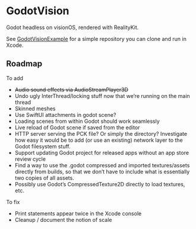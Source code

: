 # GodotVision

Godot headless on visionOS, rendered with RealityKit. 

See [GodotVisionExample](https://github.com/multijam/GodotVisionExample) for a simple repository you can clone and run in Xcode.

## Roadmap

To add

* ~~Audio sound effects via AudioStreamPlayer3D~~
* Undo ugly InterThread/locking stuff now that we’re running on the main thread
* Skinned meshes
* Use SwiftUI attachments in godot scene?
* Loading scenes from within Godot should work seamlessly
* Live reload of Godot scene if saved from the editor
* HTTP server serving the PCK file? Or simply the directory? Investigate how easy it would be to add (or use an existing) network layer to the Godot filesystem stuff.
* Support updating Godot project for released apps without an app store review cycle
* Find a way to use the .godot compressed and imported textures/assets directly from builds, so that we don’t have to include what is essentially two copies of all assets.
* Possibly use Godot’s CompressedTexture2D directly to load textures, etc.

To fix

* Print statements appear twice in the Xcode console
* Cleanup / document the notion of scale
